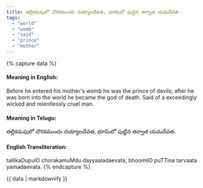 ```yaml
---
title: తల్లికడుపులో చొరకముందు దయ్యాలదేవత, భూమిలో పుట్టిన తర్వాత యమదేవత.
tags:
  - "world"
  - "womb"
  - "said"
  - "prince"
  - "mother"
---
```


{% capture data %}
#### Meaning in English:
Before he entered his mother's womb he was the prince of devils; after he was born into the world he became the god of death.
Said of a exceedingly wicked and relentlessly cruel man.

#### Meaning in Telugu:
తల్లికడుపులో చొరకముందు దయ్యాలదేవత, భూమిలో పుట్టిన తర్వాత యమదేవత.

#### English Transliteration:
tallikaDupulO chorakamuMdu dayyaaladaevata, bhoomilO puTTina tarvaata yamadaevata.
{% endcapture %}

{{ data | markdownify }}

